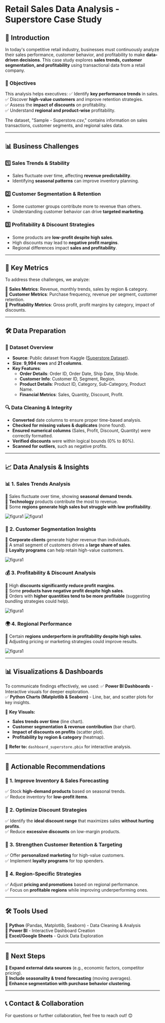 # **Retail Sales Data Analysis - Superstore Case Study**

## **📌 Introduction**
In today's competitive retail industry, businesses must continuously analyze their sales performance, customer behavior, and profitability to make **data-driven decisions**. This case study explores **sales trends, customer segmentation, and profitability** using transactional data from a retail company.

### **🎯 Objectives**
This analysis helps executives:
✅ Identify **key performance trends** in sales.  
✅ Discover **high-value customers** and improve retention strategies.  
✅ Assess the **impact of discounts** on profitability.  
✅ Understand **regional and product-wise** profitability.  

The dataset, "Sample - Superstore.csv," contains information on sales transactions, customer segments, and regional sales data.

---

## **📊 Business Challenges**
### **1️⃣ Sales Trends & Stability**
- Sales fluctuate over time, affecting **revenue predictability**.
- Identifying **seasonal patterns** can improve inventory planning.

### **2️⃣ Customer Segmentation & Retention**
- Some customer groups contribute more to revenue than others.
- Understanding customer behavior can drive **targeted marketing**.

### **3️⃣ Profitability & Discount Strategies**
- Some products are **low-profit despite high sales**.
- High discounts may lead to **negative profit margins**.
- Regional differences impact **sales and profitability**.

---

## **📏 Key Metrics**
To address these challenges, we analyze:

🔹 **Sales Metrics**: Revenue, monthly trends, sales by region & category.  
🔹 **Customer Metrics**: Purchase frequency, revenue per segment, customer retention.  
🔹 **Profitability Metrics**: Gross profit, profit margins by category, impact of discounts.

---

## **🛠 Data Preparation**
### **📂 Dataset Overview**
- **Source**: Public dataset from Kaggle ([Superstore Dataset](https://www.kaggle.com/datasets/vivek468/superstore-dataset-final)).
- **Size**: **9,994 rows** and **21 columns**.
- **Key Features**:
  - **Order Details**: Order ID, Order Date, Ship Date, Ship Mode.
  - **Customer Info**: Customer ID, Segment, Region.
  - **Product Details**: Product ID, Category, Sub-Category, Product Name.
  - **Financial Metrics**: Sales, Quantity, Discount, Profit.

### **🔍 Data Cleaning & Integrity**
- **Converted** date columns to ensure proper time-based analysis.
- **Checked for missing values & duplicates** (none found).
- **Ensured numerical columns** (Sales, Profit, Discount, Quantity) were correctly formatted.
- **Verified discounts** were within logical bounds (0% to 80%).
- **Scanned for outliers**, such as negative profits.

---

## **📈 Data Analysis & Insights**
### **📊 1. Sales Trends Analysis**
🔹 Sales fluctuate over time, showing **seasonal demand trends**.  
🔹 **Technology** products contribute the most to revenue.  
🔹 Some **regions generate high sales but struggle with low profitability**.

  ![figura1](images/figura1.png)
  ![figura1](images/figura5.png)

### **🎯 2. Customer Segmentation Insights**
🔹 **Corporate clients** generate higher revenue than individuals.  
🔹 A small segment of customers drives a **large share of sales**.  
🔹 **Loyalty programs** can help retain high-value customers.

![figura1](images/figura2.png)

### **💰 3. Profitability & Discount Analysis**
🔹 High **discounts significantly reduce profit margins**.  
🔹 Some **products have negative profit despite high sales**.  
🔹 Orders with **higher quantities tend to be more profitable** (suggesting bundling strategies could help).

![figura1](images/figura3.png)

### **🌍 4. Regional Performance**
🔹 Certain **regions underperform in profitability despite high sales**.  
🔹 Adjusting pricing or marketing strategies could improve results.

![figura1](images/figura4.png)

---

## **📊 Visualizations & Dashboards**
To communicate findings effectively, we used:
✅ **Power BI Dashboards** - Interactive visuals for deeper exploration.  
✅ **Python Charts (Matplotlib & Seaborn)** - Line, bar, and scatter plots for key insights.  

🔹 **Key Visuals:**
- **Sales trends over time** (line chart).  
- **Customer segmentation & revenue contribution** (bar chart).  
- **Impact of discounts on profits** (scatter plot).  
- **Profitability by region & category** (heatmap).

📌 **Refer to:** `dashboard_superstore.pbix` for interactive analysis.

---

## **📌 Actionable Recommendations**
### **🔹 1. Improve Inventory & Sales Forecasting**
✅ Stock **high-demand products** based on seasonal trends.  
✅ Reduce inventory for **low-profit items**.  

### **🔹 2. Optimize Discount Strategies**
✅ Identify the **ideal discount range** that maximizes sales **without hurting profits**.  
✅ Reduce **excessive discounts** on low-margin products.

### **🔹 3. Strengthen Customer Retention & Targeting**
✅ Offer **personalized marketing** for high-value customers.  
✅ Implement **loyalty programs** for top spenders.  

### **🔹 4. Region-Specific Strategies**
✅ Adjust **pricing and promotions** based on regional performance.  
✅ Focus on **profitable regions** while improving underperforming ones.

---

## **🛠 Tools Used**
📌 **Python** (Pandas, Matplotlib, Seaborn) - Data Cleaning & Analysis  
📌 **Power BI** - Interactive Dashboard Creation  
📌 **Excel/Google Sheets** - Quick Data Exploration  

---

## **🚀 Next Steps**
🔹 **Expand external data sources** (e.g., economic factors, competitor pricing).  
🔹 **Include seasonality & trend forecasting** (moving averages).  
🔹 **Enhance segmentation with purchase behavior clustering**.  

---

## **📞 Contact & Collaboration**
For questions or further collaboration, feel free to reach out! 😊


